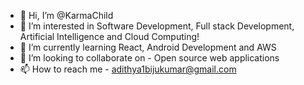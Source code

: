 - 👋 Hi, I’m @KarmaChild
- 👀 I’m interested in Software Development, Full stack Development, Artificial Intelligence and Cloud Computing!
- 🌱 I’m currently learning React, Android Development and AWS
- 💞️ I’m looking to collaborate on - Open source web applications
- 📫 How to reach me - adithya1bijukumar@gmail.com

<!---
KarmaChild/KarmaChild is a ✨ special ✨ repository because its `README.md` (this file) appears on your GitHub profile.
You can click the Preview link to take a look at your changes.
--->
